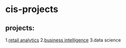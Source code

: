 # cis-projects
## projects:

1.[retail analytics](http://linkmehere.com)
2.[business intelligence](https://github.com/gjantorr/cis-projects/blob/main/Project_5_6%2C_warmup_3100_ulta_quartiles.ipynb)
3.data science
